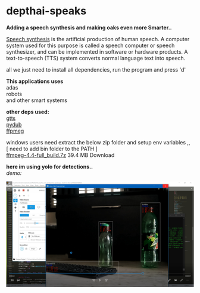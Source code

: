 # depthai-speaks

**Adding a speech synthesis and making oaks even more Smarter..**

[Speech synthesis](https://en.wikipedia.org/wiki/Speech_synthesis#:~:text=Speech%20synthesis%20is%20the%20artificial,in%20software%20or%20hardware%20products.&text=Synthesized%20speech%20can%20be%20created,are%20stored%20in%20a%20database.) is the artificial production of human speech. A computer system used for this purpose is called a speech computer or speech synthesizer, and can be implemented in software or hardware products. A text-to-speech (TTS) system converts normal language text into speech.

all we just need to install all dependencies, run the program and press 'd'

**This applications uses**\
adas\
robots\
and other smart systems


**other deps used:**\
[gtts](https://pypi.org/project/gTTS/)\
[pydub](https://pypi.org/project/pydub/)\
[ffpmeg](https://www.ffmpeg.org/)

windows users need extract the below zip folder and setup env variables  ,,\
[ need to add bin folder to the PATH ]\
[ffmpeg-4.4-full_build.7z](ffmpeg-4.4-full_build.7z)
39.4 MB Download



**here im using yolo for detections..**\
*demo:*

 [![Alt text](demo.png)](https://youtu.be/CgLjy3BVdZU) 
